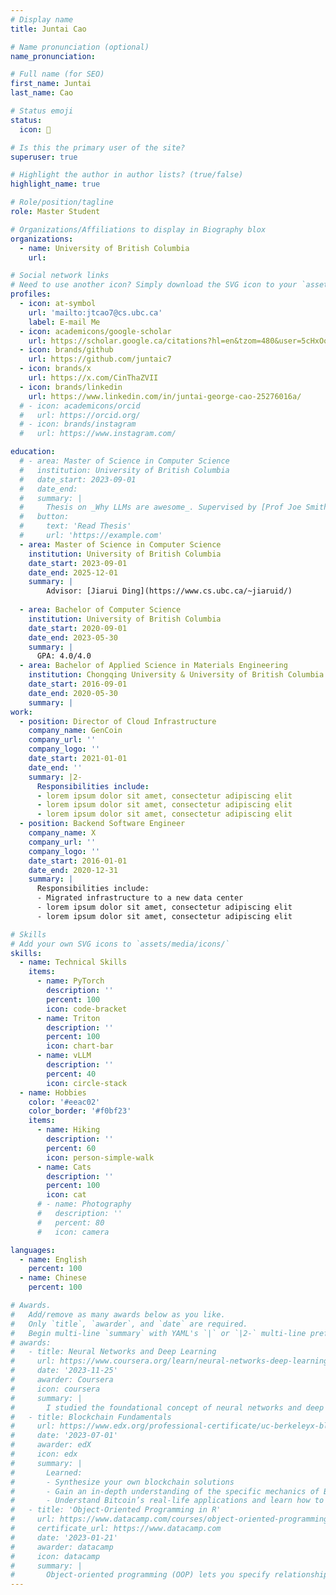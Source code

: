 ```yaml
---
# Display name
title: Juntai Cao

# Name pronunciation (optional)
name_pronunciation: 

# Full name (for SEO)
first_name: Juntai
last_name: Cao

# Status emoji
status:
  icon: 🍭

# Is this the primary user of the site?
superuser: true

# Highlight the author in author lists? (true/false)
highlight_name: true

# Role/position/tagline
role: Master Student

# Organizations/Affiliations to display in Biography blox
organizations:
  - name: University of British Columbia
    url: 

# Social network links
# Need to use another icon? Simply download the SVG icon to your `assets/media/icons/` folder.
profiles:
  - icon: at-symbol
    url: 'mailto:jtcao7@cs.ubc.ca'
    label: E-mail Me
  - icon: academicons/google-scholar
    url: https://scholar.google.ca/citations?hl=en&tzom=480&user=5cHxOowAAAAJ
  - icon: brands/github
    url: https://github.com/juntaic7
  - icon: brands/x
    url: https://x.com/CinThaZVII
  - icon: brands/linkedin
    url: https://www.linkedin.com/in/juntai-george-cao-25276016a/
  # - icon: academicons/orcid
  #   url: https://orcid.org/
  # - icon: brands/instagram
  #   url: https://www.instagram.com/

education:
  # - area: Master of Science in Computer Science
  #   institution: University of British Columbia
  #   date_start: 2023-09-01
  #   date_end: 
  #   summary: |
  #     Thesis on _Why LLMs are awesome_. Supervised by [Prof Joe Smith](https://example.com). Presented papers at 5 IEEE conferences with the contributions being published in 2 Springer journals.
  #   button:
  #     text: 'Read Thesis'
  #     url: 'https://example.com'
  - area: Master of Science in Computer Science
    institution: University of British Columbia
    date_start: 2023-09-01
    date_end: 2025-12-01
    summary: |
        Advisor: [Jiarui Ding](https://www.cs.ubc.ca/~jiaruid/)
      
  - area: Bachelor of Computer Science
    institution: University of British Columbia
    date_start: 2020-09-01
    date_end: 2023-05-30
    summary: |
      GPA: 4.0/4.0
  - area: Bachelor of Applied Science in Materials Engineering
    institution: Chongqing University & University of British Columbia
    date_start: 2016-09-01
    date_end: 2020-05-30
    summary: |
work:
  - position: Director of Cloud Infrastructure
    company_name: GenCoin
    company_url: ''
    company_logo: ''
    date_start: 2021-01-01
    date_end: ''
    summary: |2-
      Responsibilities include:
      - lorem ipsum dolor sit amet, consectetur adipiscing elit
      - lorem ipsum dolor sit amet, consectetur adipiscing elit
      - lorem ipsum dolor sit amet, consectetur adipiscing elit
  - position: Backend Software Engineer
    company_name: X
    company_url: ''
    company_logo: ''
    date_start: 2016-01-01
    date_end: 2020-12-31
    summary: |
      Responsibilities include:
      - Migrated infrastructure to a new data center
      - lorem ipsum dolor sit amet, consectetur adipiscing elit
      - lorem ipsum dolor sit amet, consectetur adipiscing elit

# Skills
# Add your own SVG icons to `assets/media/icons/`
skills:
  - name: Technical Skills
    items:
      - name: PyTorch
        description: ''
        percent: 100
        icon: code-bracket
      - name: Triton
        description: ''
        percent: 100
        icon: chart-bar
      - name: vLLM
        description: ''
        percent: 40
        icon: circle-stack
  - name: Hobbies
    color: '#eeac02'
    color_border: '#f0bf23'
    items:
      - name: Hiking
        description: ''
        percent: 60
        icon: person-simple-walk
      - name: Cats
        description: ''
        percent: 100
        icon: cat
      # - name: Photography
      #   description: ''
      #   percent: 80
      #   icon: camera

languages:
  - name: English
    percent: 100
  - name: Chinese
    percent: 100

# Awards.
#   Add/remove as many awards below as you like.
#   Only `title`, `awarder`, and `date` are required.
#   Begin multi-line `summary` with YAML's `|` or `|2-` multi-line prefix and indent 2 spaces below.
# awards:
#   - title: Neural Networks and Deep Learning
#     url: https://www.coursera.org/learn/neural-networks-deep-learning
#     date: '2023-11-25'
#     awarder: Coursera
#     icon: coursera
#     summary: |
#       I studied the foundational concept of neural networks and deep learning. By the end, I was familiar with the significant technological trends driving the rise of deep learning; build, train, and apply fully connected deep neural networks; implement efficient (vectorized) neural networks; identify key parameters in a neural network’s architecture; and apply deep learning to your own applications.
#   - title: Blockchain Fundamentals
#     url: https://www.edx.org/professional-certificate/uc-berkeleyx-blockchain-fundamentals
#     date: '2023-07-01'
#     awarder: edX
#     icon: edx
#     summary: |
#       Learned:
#       - Synthesize your own blockchain solutions
#       - Gain an in-depth understanding of the specific mechanics of Bitcoin
#       - Understand Bitcoin’s real-life applications and learn how to attack and destroy Bitcoin, Ethereum, smart contracts and Dapps, and alternatives to Bitcoin’s Proof-of-Work consensus algorithm
#   - title: 'Object-Oriented Programming in R'
#     url: https://www.datacamp.com/courses/object-oriented-programming-with-s3-and-r6-in-r
#     certificate_url: https://www.datacamp.com
#     date: '2023-01-21'
#     awarder: datacamp
#     icon: datacamp
#     summary: |
#       Object-oriented programming (OOP) lets you specify relationships between functions and the objects that they can act on, helping you manage complexity in your code. This is an intermediate level course, providing an introduction to OOP, using the S3 and R6 systems. S3 is a great day-to-day R programming tool that simplifies some of the functions that you write. R6 is especially useful for industry-specific analyses, working with web APIs, and building GUIs.
---
```

